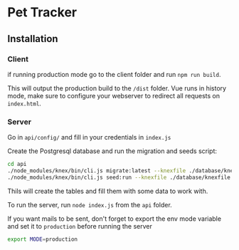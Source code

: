 # Pet Tracker

## Installation

### Client
if running production mode go to the client folder and run `npm run build`.

This will output the production build to the `/dist` folder. Vue runs in history mode, make sure to configure your webserver to redirect all requests on `index.html`.

### Server

Go in `api/config/` and fill in your credentials in `index.js`

Create the Postgresql database and run the migration and seeds script:

```sh
cd api
./node_modules/knex/bin/cli.js migrate:latest --knexfile ./database/knexfile.js
./node_modules/knex/bin/cli.js seed:run --knexfile ./database/knexfile.js
```
Thils will create the tables and fill them with some data to work with.

To run the server, run `node index.js` from the `api` folder.

If you want mails to be sent, don't forget to export the env mode variable and set it to `production` before running the server

```sh
export MODE=production
```
